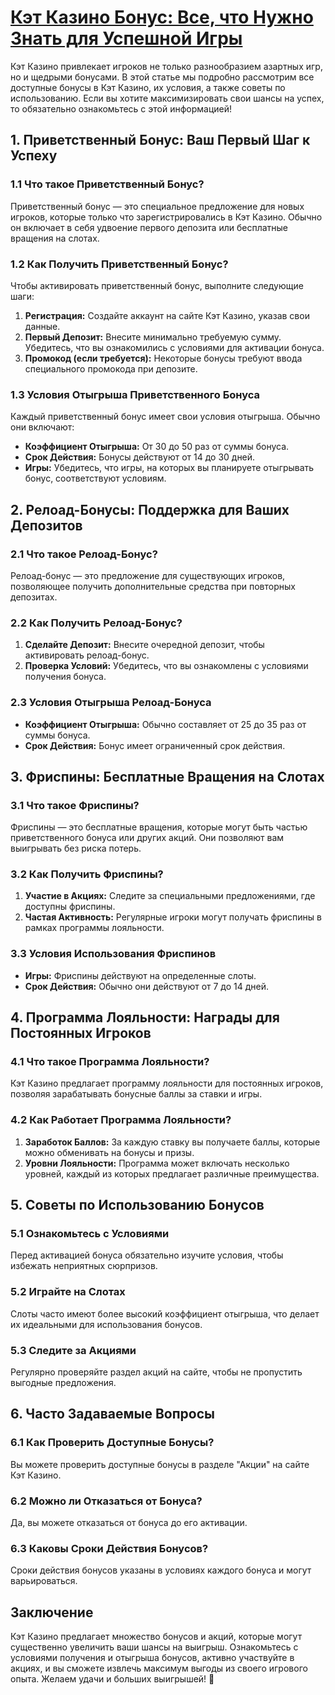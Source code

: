 # [Кэт Казино Бонус: Все, что Нужно Знать для Успешной Игры](https://catchthecatthree.com/d1bfb4f94)

Кэт Казино привлекает игроков не только разнообразием азартных игр, но и щедрыми бонусами. В этой статье мы подробно рассмотрим все доступные бонусы в Кэт Казино, их условия, а также советы по использованию. Если вы хотите максимизировать свои шансы на успех, то обязательно ознакомьтесь с этой информацией!

## 1. Приветственный Бонус: Ваш Первый Шаг к Успеху

### 1.1 Что такое Приветственный Бонус?

Приветственный бонус — это специальное предложение для новых игроков, которые только что зарегистрировались в Кэт Казино. Обычно он включает в себя удвоение первого депозита или бесплатные вращения на слотах.

### 1.2 Как Получить Приветственный Бонус?

Чтобы активировать приветственный бонус, выполните следующие шаги:

1. **Регистрация:** Создайте аккаунт на сайте Кэт Казино, указав свои данные.
2. **Первый Депозит:** Внесите минимально требуемую сумму. Убедитесь, что вы ознакомились с условиями для активации бонуса.
3. **Промокод (если требуется):** Некоторые бонусы требуют ввода специального промокода при депозите.

### 1.3 Условия Отыгрыша Приветственного Бонуса

Каждый приветственный бонус имеет свои условия отыгрыша. Обычно они включают:

* **Коэффициент Отыгрыша:** От 30 до 50 раз от суммы бонуса.
* **Срок Действия:** Бонусы действуют от 14 до 30 дней.
* **Игры:** Убедитесь, что игры, на которых вы планируете отыгрывать бонус, соответствуют условиям.

## 2. Релоад-Бонусы: Поддержка для Ваших Депозитов

### 2.1 Что такое Релоад-Бонус?

Релоад-бонус — это предложение для существующих игроков, позволяющее получить дополнительные средства при повторных депозитах.

### 2.2 Как Получить Релоад-Бонус?

1. **Сделайте Депозит:** Внесите очередной депозит, чтобы активировать релоад-бонус.
2. **Проверка Условий:** Убедитесь, что вы ознакомлены с условиями получения бонуса.

### 2.3 Условия Отыгрыша Релоад-Бонуса

* **Коэффициент Отыгрыша:** Обычно составляет от 25 до 35 раз от суммы бонуса.
* **Срок Действия:** Бонус имеет ограниченный срок действия.

## 3. Фриспины: Бесплатные Вращения на Слотах

### 3.1 Что такое Фриспины?

Фриспины — это бесплатные вращения, которые могут быть частью приветственного бонуса или других акций. Они позволяют вам выигрывать без риска потерь.

### 3.2 Как Получить Фриспины?

1. **Участие в Акциях:** Следите за специальными предложениями, где доступны фриспины.
2. **Частая Активность:** Регулярные игроки могут получать фриспины в рамках программы лояльности.

### 3.3 Условия Использования Фриспинов

* **Игры:** Фриспины действуют на определенные слоты.
* **Срок Действия:** Обычно они действуют от 7 до 14 дней.

## 4. Программа Лояльности: Награды для Постоянных Игроков

### 4.1 Что такое Программа Лояльности?

Кэт Казино предлагает программу лояльности для постоянных игроков, позволяя зарабатывать бонусные баллы за ставки и игры.

### 4.2 Как Работает Программа Лояльности?

1. **Заработок Баллов:** За каждую ставку вы получаете баллы, которые можно обменивать на бонусы и призы.
2. **Уровни Лояльности:** Программа может включать несколько уровней, каждый из которых предлагает различные преимущества.

## 5. Советы по Использованию Бонусов

### 5.1 Ознакомьтесь с Условиями

Перед активацией бонуса обязательно изучите условия, чтобы избежать неприятных сюрпризов.

### 5.2 Играйте на Слотах

Слоты часто имеют более высокий коэффициент отыгрыша, что делает их идеальными для использования бонусов.

### 5.3 Следите за Акциями

Регулярно проверяйте раздел акций на сайте, чтобы не пропустить выгодные предложения.

## 6. Часто Задаваемые Вопросы

### 6.1 Как Проверить Доступные Бонусы?

Вы можете проверить доступные бонусы в разделе "Акции" на сайте Кэт Казино.

### 6.2 Можно ли Отказаться от Бонуса?

Да, вы можете отказаться от бонуса до его активации.

### 6.3 Каковы Сроки Действия Бонусов?

Сроки действия бонусов указаны в условиях каждого бонуса и могут варьироваться.

## Заключение

Кэт Казино предлагает множество бонусов и акций, которые могут существенно увеличить ваши шансы на выигрыш. Ознакомьтесь с условиями получения и отыгрыша бонусов, активно участвуйте в акциях, и вы сможете извлечь максимум выгоды из своего игрового опыта. Желаем удачи и больших выигрышей! 🎊

